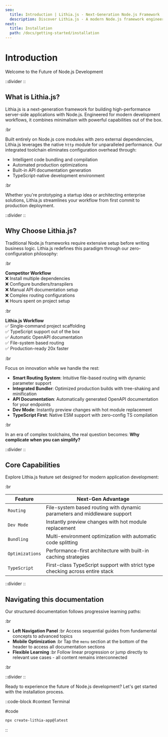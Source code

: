 ```yaml
---
seo:
  title: Introduction | Lithia.js - Next-Generation Node.js Framework
  description: Discover Lithia.js - A modern Node.js framework engineered for performance and developer efficiency. Start building production-ready applications in minutes.
next:
  title: Installation
  path: /docs/getting-started/installation
---
```


# Introduction

Welcome to the Future of Node.js Development

::divider
::

## What is Lithia.js?

Lithia.js is a next-generation framework for building high-performance server-side applications with Node.js. Engineered for modern development workflows, it combines minimalism with powerful capabilities out of the box.

:br

Built entirely on Node.js core modules with zero external dependencies, Lithia.js leverages the native `http` module for unparalleled performance. Our integrated toolchain eliminates configuration overhead through:

- Intelligent code bundling and compilation
- Automated production optimizations
- Built-in API documentation generation
- TypeScript-native development environment

:br

Whether you're prototyping a startup idea or architecting enterprise solutions, Lithia.js streamlines your workflow from first commit to production deployment.

::divider
::

## Why Choose Lithia.js?

Traditional Node.js frameworks require extensive setup before writing business logic. Lithia.js redefines this paradigm through our zero-configuration philosophy:

:br

**Competitor Workflow**  
❌ Install multiple dependencies  
❌ Configure bundlers/transpilers  
❌ Manual API documentation setup  
❌ Complex routing configurations  
❌ Hours spent on project setup

:br

**Lithia.js Workflow**  
✅ Single-command project scaffolding  
✅ TypeScript support out of the box  
✅ Automatic OpenAPI documentation  
✅ File-system based routing  
✅ Production-ready 20x faster

:br

Focus on innovation while we handle the rest:

- **Smart Routing System**: Intuitive file-based routing with dynamic parameter support
- **Integrated Bundler**: Optimized production builds with tree-shaking and minification
- **API Documentation**: Automatically generated OpenAPI documentation for your endpoints
- **Dev Mode**: Instantly preview changes with hot module replacement
- **TypeScript First**: Native ESM support with zero-config TS compilation

:br

In an era of complex toolchains, the real question becomes: **Why complicate when you can simplify?**

::divider
::

## Core Capabilities

Explore Lithia.js feature set designed for modern application development:

:br

| Feature         | Next-Gen Advantage                                                           |
| --------------- | ---------------------------------------------------------------------------- |
| `Routing`       | File-system based routing with dynamic parameters and middleware support     |
| `Dev Mode`      | Instantly preview changes with hot module replacement                        |
| `Bundling`      | Multi-environment optimization with automatic code splitting                 |
| `Optimizations` | Performance-first architecture with built-in caching strategies              |
| `TypeScript`    | First-class TypeScript support with strict type checking across entire stack |

::divider
::

## Navigating this documentation

Our structured documentation follows progressive learning paths:

:br

- **Left Navigation Panel** :br
  Access sequential guides from fundamental concepts to advanced topics
- **Mobile Optimization** :br
  Tap the `menu` section at the bottom of the header to access all documentation sections
- **Flexible Learning** :br
  Follow linear progression or jump directly to relevant use cases - all content remains interconnected

:br

::divider
::

Ready to experience the future of Node.js development? Let's get started with the installation process.

::code-block
#context
Terminal

#code

```bash
npx create-lithia-app@latest
```

::
